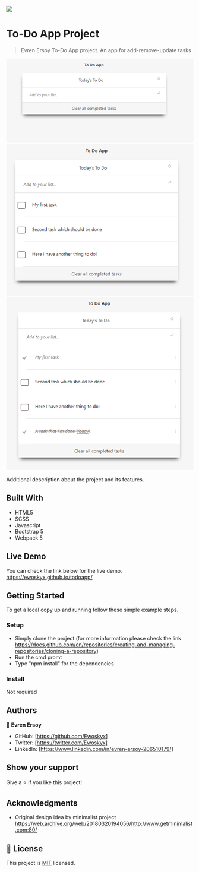 ![](https://img.shields.io/badge/Microverse-blueviolet)

# To-Do App Project

> Evren Ersoy  To-Do App project. An app for add-remove-update tasks

![screenshot blank](./td-1.PNG)<br />
![screenshot added tasks](./td-2.PNG)<br />
![screenshot checked tasks](./td-3.PNG)<br />

Additional description about the project and its features.

## Built With

- HTML5 
- SCSS
- Javascript
- Bootstrap 5
- Webpack 5


## Live Demo

You can check the link below for the live demo.
https://ewoskyx.github.io/todoapp/


## Getting Started

To get a local copy up and running follow these simple example steps.

### Setup
- Simply clone the project (for more information please check the link https://docs.github.com/en/repositories/creating-and-managing-repositories/cloning-a-repository)
- Run the cmd promt
- Type "npm install" for the dependencies

### Install

Not required



## Authors

👤 **Evren Ersoy**

- GitHub: [https://github.com/Ewoskyx]
- Twitter: [https://twitter.com/Ewoskyx]
- LinkedIn: [https://www.linkedin.com/in/evren-ersoy-206510179/]

## Show your support

Give a ⭐️ if you like this project!

## Acknowledgments

- Original design idea by minimalist project
https://web.archive.org/web/20180320194056/http://www.getminimalist.com:80/

## 📝 License
This project is [MIT](./MIT.md) licensed.